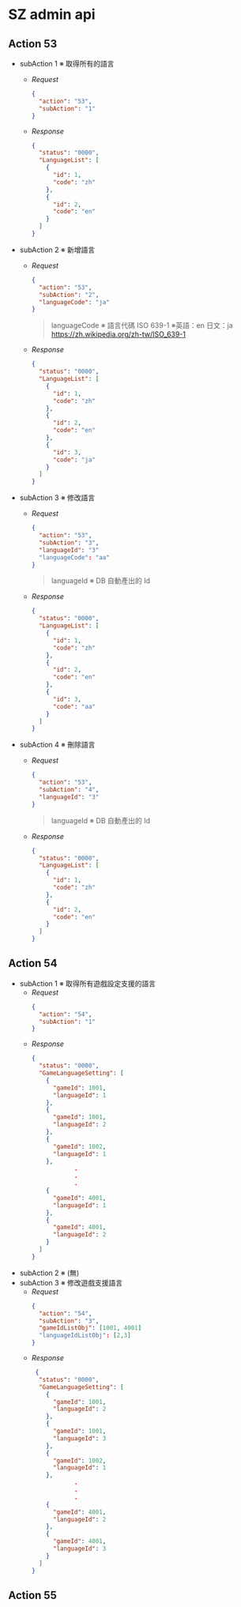 # SZ admin api

## Action 53
- subAction 1 ※ 取得所有的語言
    - *Request*
        ```json
        {
          "action": "53",
          "subAction": "1"
        }
        ```
    - *Response*
        ```json
        {
          "status": "0000",
          "LanguageList": [
            {
              "id": 1,
              "code": "zh"
            },
            {
              "id": 2,
              "code": "en"
            }
          ]
        }
        ```

- subAction 2 ※ 新增語言
    - *Request*
        ```json
        {
          "action": "53",
          "subAction": "2",
          "languageCode": "ja"
        }
        ```
        >languageCode ※ 語言代碼 ISO 639-1 ※英語：en 日文：ja
        https://zh.wikipedia.org/zh-tw/ISO_639-1
    - *Response*
        ```json
        {
          "status": "0000",
          "LanguageList": [
            {
              "id": 1,
              "code": "zh"
            },
            {
              "id": 2,
              "code": "en"
            },
            {
              "id": 3,
              "code": "ja"
            }
          ]
        }
        ```
- subAction 3 ※ 修改語言
    - *Request*
        ```json
        {
          "action": "53",
          "subAction": "3",
          "languageId": "3"
          "languageCode": "aa"
        }
        ```
        >languageId ※ DB 自動產出的 Id
    - *Response*
        ```json
        {
          "status": "0000",
          "LanguageList": [
            {
              "id": 1,
              "code": "zh"
            },
            {
              "id": 2,
              "code": "en"
            },
            {
              "id": 3,
              "code": "aa"
            }            
          ]
        }
        ```
- subAction 4 ※ 刪除語言
    - *Request*
        ```json
        {
          "action": "53",
          "subAction": "4",
          "languageId": "3"
        }
        ```
        >languageId ※ DB 自動產出的 Id
    - *Response*
        ```json
        {
          "status": "0000",
          "LanguageList": [
            {
              "id": 1,
              "code": "zh"
            },
            {
              "id": 2,
              "code": "en"
            }        
          ]
        }
        ```
        
## Action 54
- subAction 1 ※ 取得所有遊戲設定支援的語言
    - *Request*
        ```json
        {
          "action": "54",
          "subAction": "1"
        }
        ```
    - *Response*
        ```json
        {
          "status": "0000",
          "GameLanguageSetting": [
            {
              "gameId": 1001,
              "languageId": 1
            },
            {
              "gameId": 1001,
              "languageId": 2
            },
            {
              "gameId": 1002,
              "languageId": 1
            },
                    .
                    .
                    .
            {
              "gameId": 4001,
              "languageId": 1
            },
            {
              "gameId": 4001,
              "languageId": 2
            }
          ]
        }    
        ```
- subAction 2 ※ (無)
- subAction 3 ※ 修改遊戲支援語言
    - *Request*
        ```json
        {
          "action": "54",
          "subAction": "3",
          "gameIdListObj": [1001, 4001]
          "languageIdListObj": [2,3]
        }
        ```
    - *Response*
        ```json
         {
          "status": "0000",
          "GameLanguageSetting": [
            {
              "gameId": 1001,
              "languageId": 2
            },
            {
              "gameId": 1001,
              "languageId": 3
            },
            {
              "gameId": 1002,
              "languageId": 1
            },
                    .
                    .
                    .
            {
              "gameId": 4001,
              "languageId": 2
            },
            {
              "gameId": 4001,
              "languageId": 3
            }
          ]
        }
        ```
        
## Action 55
